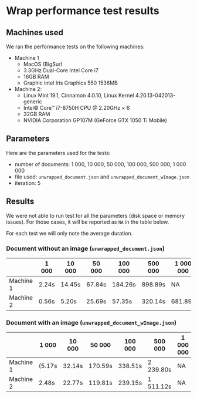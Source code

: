 # Wrap performance test results

## Machines used

We ran the performance tests on the following machines:

- Machine 1
  - MacOS (BigSur)
  - 3.3GHz Dual-Core Intel Core i7
  - 16GB RAM
  - Graphic intel Iris Graphics 550 1536MB
- Machine 2:
  - Linux Mint 19.1, Cinnamon 4.0.10, Linux Kernel 4.20.13-042013-generic
  - Intel© Core™ i7-8750H CPU @ 2.20GHz × 6
  - 32GB RAM
  - NVIDIA Corporation GP107M (GeForce GTX 1050 Ti Mobile)

## Parameters

Here are the parameters used for the tests:

- number of documents: 1 000, 10 000, 50 000, 100 000, 500 000, 1 000 000
- file used: `unwrapped_document.json` and `unwrapped_document_wImage.json`
- iteration: 5

## Results

We were not able to run test for all the parameters (disk space or memory issues). For those cases, it will be reported as `NA` in the table below.

For each test we will only note the average duration.

### Document without an image (`unwrapped_document.json`)

|           | 1 000 | 10 000 | 50 000 | 100 000 | 500 000 | 1 000 000 |
| --------- | ----- | ------ | ------ | ------- | ------- | --------- |
| Machine 1 | 2.24s | 14.45s | 67.84s | 184.26s | 898.89s | NA        |
| Machine 2 | 0.56s | 5.20s  | 25.69s | 57.35s  | 320.14s | 681.89s   |

### Document with an image (`unwrapped_document_wImage.json`)

|           | 1 000  | 10 000 | 50 000  | 100 000 | 500 000   | 1 000 000 |
| --------- | ------ | ------ | ------- | ------- | --------- | --------- |
| Machine 1 | (5.17s | 32.14s | 170.59s | 338.51s | 2 239.80s | NA        |
| Machine 2 | 2.48s  | 22.77s | 119.81s | 239.15s | 1 511.12s | NA        |
